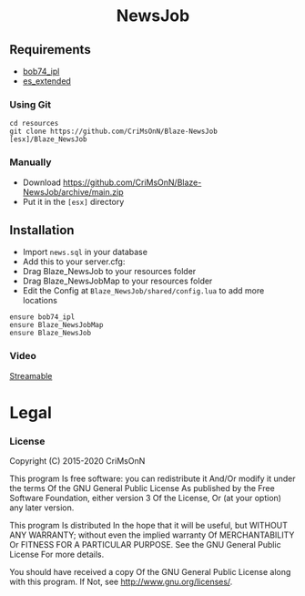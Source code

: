 <h1 style="text-align:center">NewsJob</h1>

## Requirements
* [bob74_ipl](https://github.com/Bob74/bob74_ipl)
* [es_extended](https://github.com/esx-framework/es_extended)


### Using Git
```
cd resources
git clone https://github.com/CriMsOnN/Blaze-NewsJob [esx]/Blaze_NewsJob
```

### Manually
- Download https://github.com/CriMsOnN/Blaze-NewsJob/archive/main.zip
- Put it in the `[esx]` directory

## Installation
- Import `news.sql` in your database
- Add this to your server.cfg:
- Drag Blaze_NewsJob to your resources folder
- Drag Blaze_NewsJobMap to your resources folder
- Edit the Config at ```Blaze_NewsJob/shared/config.lua``` to add more locations
```
ensure bob74_ipl
ensure Blaze_NewsJobMap
ensure Blaze_NewsJob
```
### Video
[Streamable](https://streamable.com/1f5jgq)

# Legal
### License

Copyright (C) 2015-2020 CriMsOnN

This program Is free software: you can redistribute it And/Or modify it under the terms Of the GNU General Public License As published by the Free Software Foundation, either version 3 Of the License, Or (at your option) any later version.

This program Is distributed In the hope that it will be useful, but WITHOUT ANY WARRANTY; without even the implied warranty Of MERCHANTABILITY Or FITNESS FOR A PARTICULAR PURPOSE. See the GNU General Public License For more details.

You should have received a copy Of the GNU General Public License along with this program. If Not, see http://www.gnu.org/licenses/.
